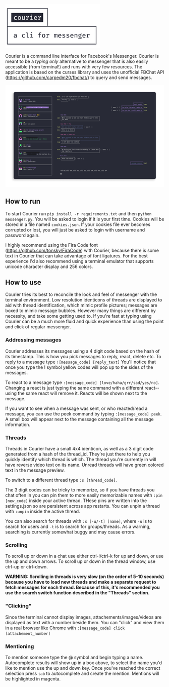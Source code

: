 <img src="https://github.com/nathan-yan/courier/raw/master/images/logo.png" alt="courier logo" width="300"/>

Courier is a command line interface for Facebook's Messenger. Courier is meant to be a _typing only_ alternative to messenger that is also easily accessible (from terminal!) and runs with very few resources. The application is based on the curses library and uses the unofficial FBChat API (https://github.com/carpedm20/fbchat/) to query and send messages.

<img src="https://github.com/nathan-yan/courier/raw/master/images/preview.jpg" alt="courier preview"/>

## How to run
To start Courier run `pip install -r requirements.txt` and then `python messenger.py`. You will be asked to login if it is your first time. Cookies will be stored in a file named `cookies.json`. If your cookies file ever becomes corrupted or lost, you will just be asked to login with username and password again.

I highly recommend using the Fira Code font (https://github.com/tonsky/FiraCode) with Courier, because there is some text in Courier that can take advantage of font ligatures. For the best experience I'd also recommend using a terminal emulator that supports unicode character display and 256 colors.

## How to use
Courier tries its best to reconcile the look and feel of messenger with the terminal environment. Low resolution identicons of threads are displayed to aid with thread identification, which mimic profile pictures; messages are boxed to mimic message bubbles. However many things are different by necessity, and take some getting used to. If you're fast at typing using Courier can be a much more fluid and quick experience than using the point and click of regular messenger.


### Addressing messages
Courier addresses its messages using a 4 digit code based on the hash of its timestamp. This is how you pick messages to reply, react, delete etc. To reply to a message type 
```![message_code] [reply_text]```
You'll notice that once you type the ! symbol yellow codes will pop up to the sides of the messages.

To react to a message type `:[message_code] [love/haha/grr/sad/yes/no]`. Changing a react is just typing the same command with a different react--using the same react will remove it. Reacts will be shown next to the message. 

If you want to see when a message was sent, or who reacted/read a message, you can use the peek command by typing `:[message_code] peek`. A small box will appear next to the message containing all the message information.


### Threads
Threads in Courier have a small 4x4 identicon, as well as a 3 digit code generated from a hash of the thread_id. They're just there to help you quickly identify which thread is which. The thread you're currently in will have reverse video text on its name. Unread threads will have green colored text in the message preview. 

To switch to a different thread type `:s [thread_code]`.

The 3 digit codes can be tricky to memorize, so if you have threads you chat often in you can pin them to more easily memorizable names with `:pin [new_code]` inside your active thread. THese pins are written into the settings.json so are persistent across app restarts. You can unpin a thread with `:unpin` inside the active thread.

You can also search for threads with `:s [-u/-t] [name]`, where `-u` is to search for users and `-t` is to search for groups/threads. As a warning, searching is currently somewhat buggy and may cause errors. 


### Scrolling
To scroll up or down in a chat use either ctrl-i/ctrl-k for up and down, or use the up and down arrows. To scroll up or down in the thread window, use ctrl-up or ctrl-down. 

**WARNING: Scrolling in threads is very slow (on the order of 5-10 seconds) because you have to load new threads and make a separate request to fetch messages for each thread. Because of this, it's recommended you use the search switch function described in the "Threads" section.**


### "Clicking"
Since the terminal cannot display images, attachements/images/videos are displayed as text with a number beside them. You can "click" and view them in a real browser like Chrome with `:[message_code] click [attachement_number]`


### Mentioning
To mention someone type the @ symbol and begin typing a name. Autocomplete results will show up in a box above, to select the name you'd like to mention use the up and down key. Once you've reached the correct selection press `tab` to autocomplete and create the mention. Mentions will be highlighted in magenta.

